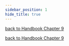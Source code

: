 ```yaml
---
sidebar_position: 1
hide_title: true
---
```


[back to Handbook Chapter 9](/docs/experiences-lessons-2020/Chapter-09/Introduction)


[back to Handbook Chapter 9](/docs/experiences-lessons-2020/Chapter-09/Introduction)
